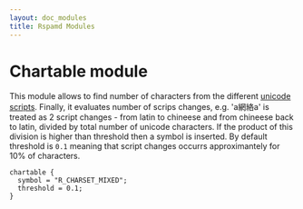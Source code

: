 ```yaml
---
layout: doc_modules
title: Rspamd Modules
---
```

# Chartable module

This module allows to find number of characters from the different [unicode scripts](http://www.unicode.org/reports/tr24/). Finally, it evaluates number of scrips changes, e.g. 'a網絡a' is treated as 2 script changes - from latin to chineese and from chineese back to latin, divided by total number of unicode characters. If the product of this division is higher than threshold then a symbol is inserted. By default threshold is `0.1` meaning that script changes occurrs approximantely for 10% of characters.

~~~ucl
chartable {
  symbol = "R_CHARSET_MIXED";
  threshold = 0.1;
}
~~~
